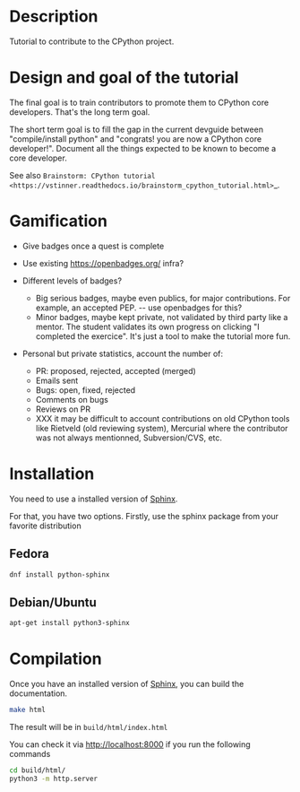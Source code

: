 # Description

Tutorial to contribute to the CPython project.

# Design and goal of the tutorial

The final goal is to train contributors to promote them to CPython core
developers. That's the long term goal.

The short term goal is to fill the gap in the current devguide between
"compile/install python" and "congrats! you are now a CPython core developer!".
Document all the things expected to be known to become a core developer.

See also `Brainstorm: CPython tutorial
<https://vstinner.readthedocs.io/brainstorm_cpython_tutorial.html>`_.

# Gamification

* Give badges once a quest is complete
* Use existing https://openbadges.org/ infra?
* Different levels of badges?

  * Big serious badges, maybe even publics, for major contributions.
    For example, an accepted PEP. -- use openbadges for this?
  * Minor badges, maybe kept private, not validated by third party like a
    mentor. The student validates its own progress on clicking "I completed the
    exercice". It's just a tool to make the tutorial more fun.

* Personal but private statistics, account the number of:

  * PR: proposed, rejected, accepted (merged)
  * Emails sent
  * Bugs: open, fixed, rejected
  * Comments on bugs
  * Reviews on PR
  * XXX it may be difficult to account contributions on old CPython tools
   like Rietveld (old reviewing system), Mercurial where the contributor
   was not always mentionned, Subversion/CVS, etc.

# Installation

You need to use a installed version of [Sphinx](http://www.sphinx-doc.org/en/stable/).

For that, you have two options. Firstly, use the sphinx package from your favorite distribution

## Fedora

```bash
dnf install python-sphinx
```

## Debian/Ubuntu

```bash
apt-get install python3-sphinx
```


# Compilation

Once you have an installed version of [Sphinx](http://www.sphinx-doc.org/en/stable/), you can build the documentation.

```bash
make html
```

The result will be in `build/html/index.html`

You can check it via [http://localhost:8000](http://localhost:8000) if you run the following commands

```bash
cd build/html/
python3 -m http.server
```
